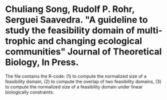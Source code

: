 # Chuliang Song, Rudolf P. Rohr, Serguei Saavedra. "A guideline to study the feasibility domain of multi-trophic and changing ecological communities" Journal of Theoretical Biology, In Press.


The file contains the R-code: (1) to compute the normalized size of a feasibility domain, (2) to compute the overlap of two feasibility domains, (3) to compute the normalized size of a feasibility domain under linear biologically constraints.
